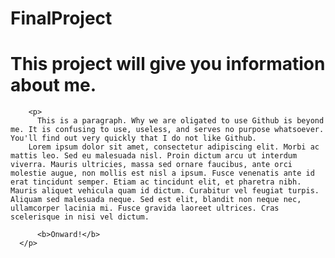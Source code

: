 # FinalProject

<!DOCTYPE html> 
<html>
    <head>
       <title> All About me </title>
    </head>
    <body>
      <h1> This project will give you information about me.</h1>
      
        <p>
          This is a paragraph. Why we are oligated to use Github is beyond me. It is confusing to use, useless, and serves no purpose whatsoever. You'll find out very quickly that I do not like Github.
        Lorem ipsum dolor sit amet, consectetur adipiscing elit. Morbi ac mattis leo. Sed eu malesuada nisl. Proin dictum arcu ut interdum viverra. Mauris ultricies, massa sed ornare faucibus, ante orci molestie augue, non mollis est nisl a ipsum. Fusce venenatis ante id erat tincidunt semper. Etiam ac tincidunt elit, et pharetra nibh. Mauris aliquet vehicula quam id dictum. Curabitur vel feugiat turpis. Aliquam sed malesuada neque. Sed est elit, blandit non neque nec, ullamcorper lacinia mi. Fusce gravida laoreet ultrices. Cras scelerisque in nisi vel dictum.
          
          <b>Onward!</b>
      </p>
  </body>
      
  
  
      
